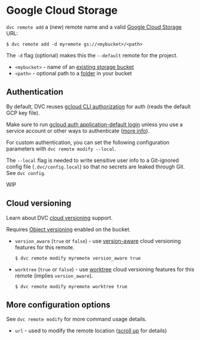 # Google Cloud Storage

<!--
## Google Cloud Storage
-->

`dvc remote add` a (new) remote name and a valid [Google Cloud Storage] URL:

```cli
$ dvc remote add -d myremote gs://<mybucket>/<path>
```

<admon type="tip">

The `-d` flag (optional) makes this the `--default` remote for the
<abbr>project</abbr>.

</admon>

- `<mybucket>` - name of an [existing storage bucket]
- `<path>` - optional path to a [folder] in your bucket

[google cloud storage]: https://cloud.google.com/storage
[existing storage bucket]:
  https://cloud.google.com/storage/docs/creating-buckets
[folder]: https://cloud.google.com/storage/docs/folders

## Authentication

By default, DVC reuses [gcloud CLI authorization] for auth (reads the default
GCP key file).

[gcloud cli authorization]: https://cloud.google.com/sdk/docs/authorizing

<admon type="warn">

Make sure to run [gcloud auth application-default login] unless you use a
service account or other ways to authenticate ([more info]).

[gcloud auth application-default login]:
  https://cloud.google.com/sdk/gcloud/reference/auth/application-default/login
[more info]: https://stackoverflow.com/a/53307505/298182

</admon>

For custom authentication, you can set the following configuration parameters
with `dvc remote modify --local`.

<admon type="warn">

The `--local` flag is needed to write sensitive user info to a Git-ignored
config file (`.dvc/config.local`) so that no secrets are leaked through Git. See
`dvc config`.

</admon>

WIP

<!--

### Google Cloud Storage

- `projectname` - override or provide a project name to use, if a default one is
  not set.

  ```cli
  $ dvc remote modify myremote projectname myproject
  ```

**For service accounts:**

A service account is a Google account associated with your GCP project, and not
a specific user. Please refer to
[Using service accounts](https://cloud.google.com/iam/docs/service-accounts) for
more information.

- `credentialpath` - path to the file that contains the
  [service account key](https://cloud.google.com/docs/authentication/getting-started#creating_a_service_account).
  Make sure that the service account has read/write access (as needed) to the
  file structure in the remote `url`.

  ```cli
  $ dvc remote modify --local myremote \
          credentialpath '/home/.../project-XXX.json'
  ```

Alternatively, the `GOOGLE_APPLICATION_CREDENTIALS` environment variable can be
set:

```cli
$ export GOOGLE_APPLICATION_CREDENTIALS='.../project-XXX.json'
```

-->

## Cloud versioning

Learn about DVC [cloud versioning] support.

<admon type="info">

Requires [Object versioning] enabled on the bucket.

</admon>

[cloud versioning]: /docs/user-guide/data-management/cloud-versioning
[object versioning]: https://cloud.google.com/storage/docs/object-versioning

- `version_aware` (`true` or `false`) - use [version-aware] cloud versioning
  features for this remote.

  ```cli
  $ dvc remote modify myremote version_aware true
  ```

- `worktree` (`true` or `false`) - use [worktree] cloud versioning features for
  this remote (implies `version_aware`).

  ```cli
  $ dvc remote modify myremote worktree true
  ```

[version-aware]:
  /docs/user-guide/data-management/cloud-versioning#version-aware-remotes
[worktree]: /docs/user-guide/data-management/cloud-versioning#worktree-remotes

## More configuration options

<admon type="info">

See `dvc remote modify` for more command usage details.

</admon>

- `url` - used to modify the remote location ([scroll up](#google-cloud-storage)
  for details)
